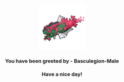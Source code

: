 <p align="center">
            <img src="https://raw.githubusercontent.com/PokeAPI/sprites/master/sprites/pokemon/902.png" width="150" height="150">
          </p>
          <h3 align="center">You have been greeted by - <b>Basculegion-Male</b></h3>
          <h3 align="center">Have a nice day!</h3>
        